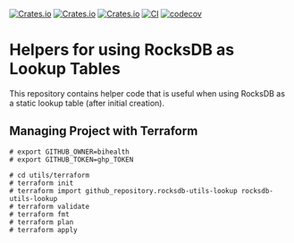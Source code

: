 [![Crates.io](https://img.shields.io/crates/d/rocksdb-utils-lookup.svg)](https://crates.io/crates/rocksdb-utils-lookup)
[![Crates.io](https://img.shields.io/crates/v/rocksdb-utils-lookup.svg)](https://crates.io/crates/rocksdb-utils-lookup)
[![Crates.io](https://img.shields.io/crates/l/rocksdb-utils-lookup.svg)](https://crates.io/crates/rocksdb-utils-lookup)
[![CI](https://github.com/bihealth/rocksdb-utils-lookup/actions/workflows/rust.yml/badge.svg)](https://github.com/bihealth/rocksdb-utils-lookup/actions/workflows/rust.yml)
[![codecov](https://codecov.io/gh/bihealth/rocksdb-utils-lookup/branch/main/graph/badge.svg?token=aZchhLWdzt)](https://codecov.io/gh/bihealth/rocksdb-utils-lookup)

# Helpers for using RocksDB as Lookup Tables

This repository contains helper code that is useful when using RocksDB as a static lookup table (after initial creation).

## Managing Project with Terraform

```
# export GITHUB_OWNER=bihealth
# export GITHUB_TOKEN=ghp_TOKEN

# cd utils/terraform
# terraform init
# terraform import github_repository.rocksdb-utils-lookup rocksdb-utils-lookup
# terraform validate
# terraform fmt
# terraform plan
# terraform apply
```
